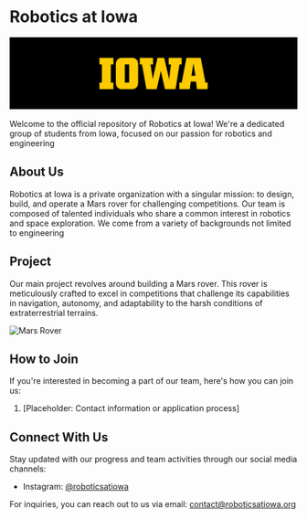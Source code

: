 # Robotics at Iowa
![Banner](https://github.com/roboticsatiowa/.github/blob/main/profile/IowaBanner.jpg)

Welcome to the official repository of Robotics at Iowa! We're a dedicated group of students from Iowa, focused on our passion for robotics and engineering

## About Us

Robotics at Iowa is a private organization with a singular mission: to design, build, and operate a Mars rover for challenging competitions. Our team is composed of talented individuals who share a common interest in robotics and space exploration. We come from a variety of backgrounds not limited to engineering

## Project

Our main project revolves around building a Mars rover. This rover is meticulously crafted to excel in competitions that challenge its capabilities in navigation, autonomy, and adaptability to the harsh conditions of extraterrestrial terrains.

![Mars Rover](placeholder_mars_rover_image_link)

## How to Join

If you're interested in becoming a part of our team, here's how you can join us:

1. [Placeholder: Contact information or application process]

## Connect With Us

Stay updated with our progress and team activities through our social media channels:

- Instagram: [@roboticsatiowa](https://www.instagram.com/robotics_at_iowa)

For inquiries, you can reach out to us via email: [contact@roboticsatiowa.org](mailto:contact@roboticsatiowa.org)
